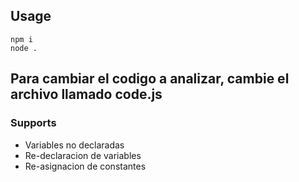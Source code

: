 ## Usage

```shell
npm i
node .
```

## Para cambiar el codigo a analizar, cambie el archivo llamado code.js

### Supports
- Variables no declaradas
- Re-declaracion de variables
- Re-asignacion de constantes